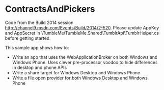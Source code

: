# ContractsAndPickers
Code from the Build 2014 session http://channel9.msdn.com/Events/Build/2014/2-520. Please update AppKey and AppSecret in \TumbleMe\TumbleMe.Shared\TumblrApi\TumblrHelper.cs before getting started.

This sample app shows how to:
* Write an app that uses the WebApplicationBroker on both Windows and Windows Phone. Uses clever pre-processor voodoo to hide differences in desktop and phone APIs
* Write a share target for Windows Desktop and Windows Phone
* Write a file open provider for both Windows Desktop and Windows Phone
